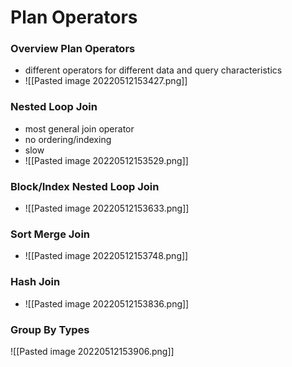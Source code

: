 # Plan Operators
### Overview Plan Operators
+  different operators for different data and query characteristics
+  ![[Pasted image 20220512153427.png]]

### Nested Loop Join
+ most general join operator
+ no ordering/indexing
+ slow
+ ![[Pasted image 20220512153529.png]]

### Block/Index Nested Loop Join
+  ![[Pasted image 20220512153633.png]]

### Sort Merge Join
+ ![[Pasted image 20220512153748.png]]

### Hash Join
+ ![[Pasted image 20220512153836.png]]

### Group By Types
![[Pasted image 20220512153906.png]]